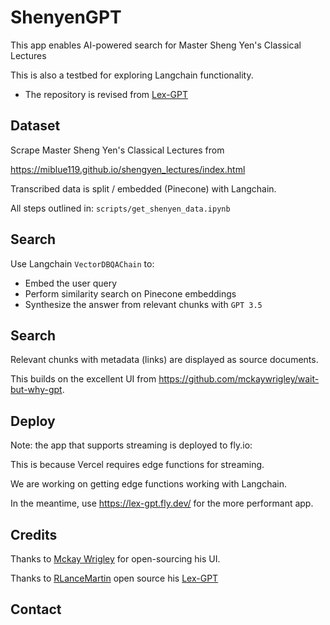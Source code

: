 # ShenyenGPT

This app enables AI-powered search for Master Sheng Yen's Classical Lectures

This is also a testbed for exploring Langchain functionality.

- The repository is revised from  [Lex-GPT](https://github.com/PineappleExpress808/lex-gpt)

## Dataset

Scrape Master Sheng Yen's Classical Lectures from 

https://miblue119.github.io/shengyen_lectures/index.html

Transcribed data is split / embedded (Pinecone) with Langchain.

All steps outlined in: `scripts/get_shenyen_data.ipynb`

## Search

Use Langchain `VectorDBQAChain` to:

* Embed the user query
* Perform similarity search on Pinecone embeddings
* Synthesize the answer from relevant chunks with `GPT 3.5`

## Search

Relevant chunks with metadata (links) are displayed as source documents.

This builds on the excellent UI from https://github.com/mckaywrigley/wait-but-why-gpt.

## Deploy

Note: the app that supports streaming is deployed to fly.io: 

This is because Vercel requires edge functions for streaming.

We are working on getting edge functions working with Langchain.

In the meantime, use https://lex-gpt.fly.dev/ for the more performant app.

## Credits

Thanks to [Mckay Wrigley](https://twitter.com/mckaywrigley) for open-sourcing his UI.

Thanks to [RLanceMartin](https://twitter.com/RLanceMartin) open source his [Lex-GPT](https://github.com/PineappleExpress808/lex-gpt)


## Contact
